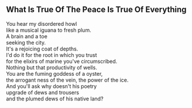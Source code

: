What Is True Of The Peace Is True Of Everything
-----------------------------------------------
You hear my disordered howl  
like a musical iguana to fresh plum.  
A brain and a toe  
seeking the city.  
It's a rejoicing coat of depths.  
I'd do it for the root in which you trust  
for the elixirs of marine you've circumscribed.  
Nothing but that productivity of wells.  
You are the fuming goddess of a oyster,  
the arrogant ness of the vein, the power of the ice.  
And you'll ask why doesn't his poetry  
upgrade of dews and trousers  
and the plumed dews of his native land?  

